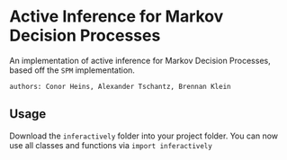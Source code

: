 # Active Inference for Markov Decision Processes 

An implementation of active inference for Markov Decision Processes, based off the `SPM` implementation.

`authors: Conor Heins, Alexander Tschantz, Brennan Klein`

## Usage

Download the `inferactively` folder into your project folder. You can now use all classes and functions via `import inferactively`

